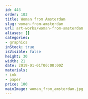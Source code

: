 ```yaml
---
id: 443
order: 103
title: Woman from Amsterdam
slug: woman-from-amsterdam
url: art-works/woman-from-amsterdam
aliases: []
categories:
- graphics
inStock: true
isVisible: false
height: 30
width: 21
date: 2019-01-01T00:00:00Z
materials:
- ink
- paper
price: 100
mainImage: woman_from_amsterdam.jpg
---
```

